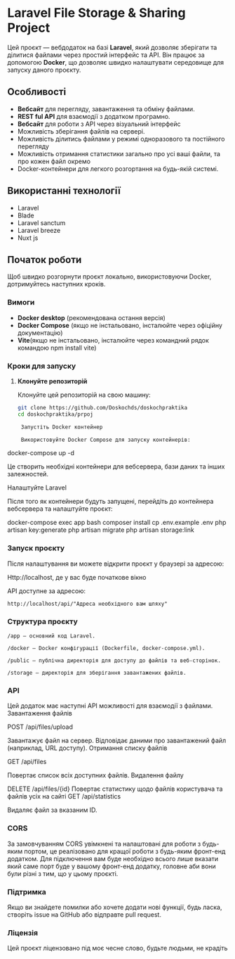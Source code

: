 # Laravel File Storage & Sharing Project

Цей проєкт — вебдодаток на базі **Laravel**, який дозволяє зберігати та ділитися файлами через простий інтерфейс та API. Він працює за допомогою **Docker**, що дозволяє швидко налаштувати середовище для запуску даного проєкту.

## Особливості

- **Вебсайт** для перегляду, завантаження та обміну файлами.
- **REST ful API** для взаємодії з додатком програмно.
- **Вебсайт** для роботи з API через візуальний інтерфейс
- Можливість зберігання файлів на сервері.
- Можливість ділитись файлами у режимі одноразового та постійного перегляду
- Можливість отримання статистики загально про усі ваші файли, та про кожен файл окремо
- Docker-контейнери для легкого розгортання на будь-якій системі.
## Використанні технології 
- Laravel
- Blade
- Laravel sanctum
- Laravel breeze
- Nuxt js
## Початок роботи

Щоб швидко розгорнути проєкт локально, використовуючи Docker, дотримуйтесь наступних кроків.

### Вимоги

- **Docker desktop** (рекомендована остання версія)
- **Docker Compose** (якщо не інстальовано, інсталюйте через офіційну документацію)
- **Vite**(якщо не інстальовано, інсталюйте через командний рядок командою npm install vite)

### Кроки для запуску

1. **Клонуйте репозиторій**

   Клонуйте цей репозиторій на свою машину:

   ```bash
   git clone https://github.com/Doskochds/doskochpraktika
   cd doskochpraktika/prpoj

    Запустіть Docker контейнер

    Використовуйте Docker Compose для запуску контейнерів:

docker-compose up -d

Це створить необхідні контейнери для вебсервера, бази даних та інших залежностей.

Налаштуйте Laravel

Після того як контейнери будуть запущені, перейдіть до контейнера вебсервера та налаштуйте проєкт:

docker-compose exec app bash
composer install
cp .env.example .env
php artisan key:generate
php artisan migrate
php artisan storage:link

### Запуск проєкту

Після налаштування ви можете відкрити проєкт у браузері за адресою:

Http://localhost, де у вас буде початкове вікно

API доступне за адресою:

    http://localhost/api/"Адреса необхідного вам шляху"

### Структура проєкту

    /app — основний код Laravel.

    /docker — Docker конфігурації (Dockerfile, docker-compose.yml).

    /public — публічна директорія для доступу до файлів та веб-сторінок.

    /storage — директорія для зберігання завантажених файлів.

### API

Цей додаток має наступні API можливості для взаємодії з файлами.
Завантаження файлів

POST /api/files/upload

Завантажує файл на сервер. Відповідає даними про завантажений файл (наприклад, URL доступу).
Отримання списку файлів

GET /api/files

Повертає список всіх доступних файлів.
Видалення файлу

DELETE /api/files/{id}
Повертає статистику щодо файлів користувача та файлів усіх на сайті
GET /api/statistics

Видаляє файл за вказаним ID.
### CORS 
За замовчуванням CORS увімкнені та налаштовані для роботи з будь-яким портом, це реалізовано для кращої роботи з будь-яким фронт-енд додатком.
Для підключення вам буде необхідно всього лише вказати який саме порт буде у вашому фронт-енд додатку, головне аби вони були різні з тим, що у цьому проєкті.


### Підтримка

Якщо ви знайдете помилки або хочете додати нові функції, будь ласка, створіть issue на GitHub або відправте pull request.
### Ліцензія

Цей проєкт ліцензовано під моє чесне слово, будьте людьми, не крадіть
